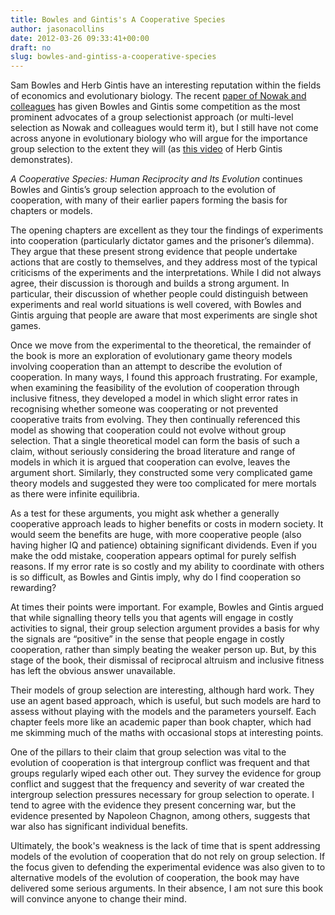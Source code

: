 ```yaml
---
title: Bowles and Gintis's A Cooperative Species
author: jasonacollins
date: 2012-03-26 09:33:41+00:00
draft: no
slug: bowles-and-gintiss-a-cooperative-species
---
```


Sam Bowles and Herb Gintis have an interesting reputation within the fields of economics and evolutionary biology. The recent [paper of Nowak and colleagues](http://www.nature.com/nature/journal/v466/n7310/full/nature09205.html) has given Bowles and Gintis some competition as the most prominent advocates of a group selectionist approach (or multi-level selection as Nowak and colleagues would term it), but I still have not come across anyone in evolutionary biology who will argue for the importance group selection to the extent they will (as [this video](http://vimeo.com/8179607) of Herb Gintis demonstrates).

*A Cooperative Species: Human Reciprocity and Its Evolution* continues Bowles and Gintis’s group selection approach to the evolution of cooperation, with many of their earlier papers forming the basis for chapters or models.

The opening chapters are excellent as they tour the findings of experiments into cooperation (particularly dictator games and the prisoner’s dilemma). They argue that these present strong evidence that people undertake actions that are costly to themselves, and they address most of the typical criticisms of the experiments and the interpretations. While I did not always agree, their discussion is thorough and builds a strong argument. In particular, their discussion of whether people could distinguish between experiments and real world situations is well covered, with Bowles and Gintis arguing that people are aware that most experiments are single shot games.

Once we move from the experimental to the theoretical, the remainder of the book is more an exploration of evolutionary game theory models involving cooperation than an attempt to describe the evolution of cooperation. In many ways, I found this approach frustrating. For example, when examining the feasibility of the evolution of cooperation through inclusive fitness, they developed a model in which slight error rates in recognising whether someone was cooperating or not prevented cooperative traits from evolving. They then continually referenced this model as showing that cooperation could not evolve without group selection. That a single theoretical model can form the basis of such a claim, without seriously considering the broad literature and range of models in which it is argued that cooperation can evolve, leaves the argument short. Similarly, they constructed some very complicated game theory models and suggested they were too complicated for mere mortals as there were infinite equilibria.

As a test for these arguments, you might ask whether a generally cooperative approach leads to higher benefits or costs in modern society. It would seem the benefits are huge, with more cooperative people (also having higher IQ and patience) obtaining significant dividends. Even if you make the odd mistake, cooperation appears optimal for purely selfish reasons. If my error rate is so costly and my ability to coordinate with others is so difficult, as Bowles and Gintis imply, why do I find cooperation so rewarding?

At times their points were important. For example, Bowles and Gintis argued that while signalling theory tells you that agents will engage in costly activities to signal, their group selection argument provides a basis for why the signals are “positive” in the sense that people engage in costly cooperation, rather than simply beating the weaker person up. But, by this stage of the book, their dismissal of reciprocal altruism and inclusive fitness has left the obvious answer unavailable.

Their models of group selection are interesting, although hard work. They use an agent based approach, which is useful, but such models are hard to assess without playing with the models and the parameters yourself. Each chapter feels more like an academic paper than book chapter, which had me skimming much of the maths with occasional stops at interesting points.

One of the pillars to their claim that group selection was vital to the evolution of cooperation is that intergroup conflict was frequent and that groups regularly wiped each other out. They survey the evidence for group conflict and suggest that the frequency and severity of war created the intergroup selection pressures necessary for group selection to operate. I tend to agree with the evidence they present concerning war, but the evidence presented by Napoleon Chagnon, among others, suggests that war also has significant individual benefits.

Ultimately, the book's weakness is the lack of time that is spent addressing models of the evolution of cooperation that do not rely on group selection. If the focus given to defending the experimental evidence was also given to to alternative models of the evolution of cooperation, the book may have delivered some serious arguments. In their absence, I am not sure this book will convince anyone to change their mind.
